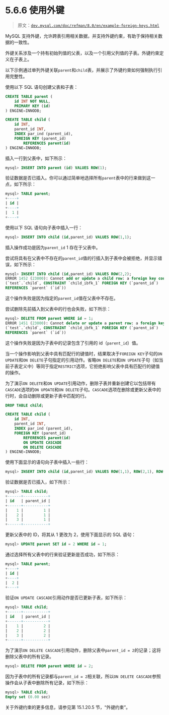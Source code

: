 # 5.6.6 使用外键

> 原文：[`dev.mysql.com/doc/refman/8.0/en/example-foreign-keys.html`](https://dev.mysql.com/doc/refman/8.0/en/example-foreign-keys.html)

MySQL 支持外键，允许跨表引用相关数据，并支持外键约束，有助于保持相关数据的一致性。

外键关系涉及一个持有初始列值的父表，以及一个引用父列值的子表。外键约束定义在子表上。

以下示例通过单列外键关联`parent`和`child`表，并展示了外键约束如何强制执行引用完整性。

使用以下 SQL 语句创建父表和子表：

```sql
CREATE TABLE parent (
    id INT NOT NULL,
    PRIMARY KEY (id)
) ENGINE=INNODB;

CREATE TABLE child (
    id INT,
    parent_id INT,
    INDEX par_ind (parent_id),
    FOREIGN KEY (parent_id)
        REFERENCES parent(id)
) ENGINE=INNODB;
```

插入一行到父表中，如下所示：

```sql
mysql> INSERT INTO parent (id) VALUES ROW(1);
```

验证数据是否已插入。你可以通过简单地选择所有`parent`表中的行来做到这一点，如下所示：

```sql
mysql> TABLE parent;
+----+
| id |
+----+
|  1 |
+----+
```

使用以下 SQL 语句向子表中插入一行：

```sql
mysql> INSERT INTO child (id,parent_id) VALUES ROW(1,1);
```

插入操作成功是因为`parent_id` 1 存在于父表中。

尝试将具有在父表中不存在的`parent_id`值的行插入到子表中会被拒绝，并显示错误，如下所示：

```sql
mysql> INSERT INTO child (id,parent_id) VALUES ROW(2,2);
ERROR 1452 (23000): Cannot add or update a child row: a foreign key constraint fails 
(`test`.`child`, CONSTRAINT `child_ibfk_1` FOREIGN KEY (`parent_id`) 
REFERENCES `parent` (`id`))
```

这个操作失败是因为指定的`parent_id`值在父表中不存在。

尝试删除先前插入到父表中的行也会失败，如下所示：

```sql
mysql> DELETE FROM parent WHERE id = 1;
ERROR 1451 (23000): Cannot delete or update a parent row: a foreign key constraint fails 
(`test`.`child`, CONSTRAINT `child_ibfk_1` FOREIGN KEY (`parent_id`) 
REFERENCES `parent` (`id`))
```

这个操作失败是因为子表中的记录包含了引用的 id（`parent_id`）值。

当一个操作影响到父表中具有匹配行的键值时，结果取决于`FOREIGN KEY`子句的`ON UPDATE`和`ON DELETE`子句指定的引用动作。省略`ON DELETE`和`ON UPDATE`子句（如当前子表定义中）等同于指定`RESTRICT`选项，它拒绝影响父表中具有匹配行的键值的操作。

为了演示`ON DELETE`和`ON UPDATE`引用动作，删除子表并重新创建它以包括带有`CASCADE`选项的`ON UPDATE`和`ON DELETE`子句。`CASCADE`选项在删除或更新父表中的行时，会自动删除或更新子表中匹配的行。

```sql
DROP TABLE child;

CREATE TABLE child (
    id INT,
    parent_id INT,
    INDEX par_ind (parent_id),
    FOREIGN KEY (parent_id)
        REFERENCES parent(id)
        ON UPDATE CASCADE
        ON DELETE CASCADE
) ENGINE=INNODB;
```

使用下面显示的语句向子表中插入一些行：

```sql
mysql> INSERT INTO child (id,parent_id) VALUES ROW(1,1), ROW(2,1), ROW(3,1);
```

验证数据是否已插入，如下所示：

```sql
mysql> TABLE child;
+------+-----------+
| id   | parent_id |
+------+-----------+
|    1 |         1 |
|    2 |         1 |
|    3 |         1 |
+------+-----------+
```

更新父表中的 ID，将其从 1 更改为 2，使用下面显示的 SQL 语句：

```sql
mysql> UPDATE parent SET id = 2 WHERE id = 1;
```

通过选择所有父表中的行来验证更新是否成功，如下所示：

```sql
mysql> TABLE parent;
+----+
| id |
+----+
|  2 |
+----+
```

验证`ON UPDATE CASCADE`引用动作是否已更新子表，如下所示：

```sql
mysql> TABLE child;
+------+-----------+
| id   | parent_id |
+------+-----------+
|    1 |         2 |
|    2 |         2 |
|    3 |         2 |
+------+-----------+
```

为了演示`ON DELETE CASCADE`引用动作，删除父表中`parent_id = 2`的记录；这将删除父表中的所有记录。

```sql
mysql> DELETE FROM parent WHERE id = 2;
```

因为子表中的所有记录都与`parent_id = 2`相关联，所以`ON DELETE CASCADE`参照操作会从子表中删除所有记录，如下所示：

```sql
mysql> TABLE child;
Empty set (0.00 sec)
```

关于外键约束的更多信息，请参见第 15.1.20.5 节，“外键约束”。
